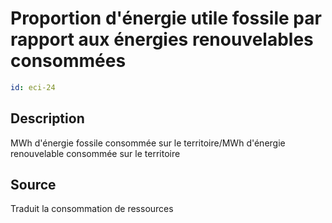 # Proportion d'énergie utile fossile par rapport aux énergies renouvelables  consommées
```yaml
id: eci-24
```
## Description
MWh d'énergie fossile consommée sur le territoire/MWh d'énergie renouvelable  consommée sur le territoire

## Source
Traduit la consommation de ressources

